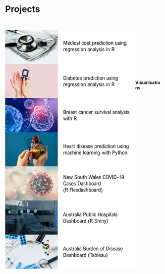 # Projects

<br>

<img align = left src= "assets/img/medical_title.jpg" width = "420" height= "110"> <br />

<img align = left src= "assets/img/diabetes_title.jpg" width = "420" height= "110"> <br />

<img align = left src= "assets/img/cancer_title.jpg" width = "420" height= "110"> <br />

<img align = left src= "assets/img/heart_title.jpg" width = "420" height= "110"> <br />

<br>

#### Visualisations

<img align = left src= "assets/img/covid_title.jpg" width = "420" height= "110"> <br />

<img align = left src= "assets/img/hospital_title.jpg" width = "420" height= "110"> <br />

<img align = left src= "assets/img/burden_title.jpg" width = "420" height= "110"> <br />



